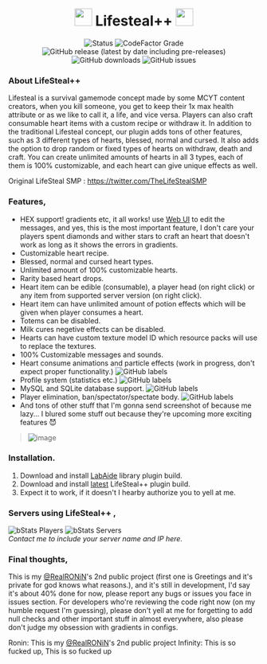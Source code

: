 <h1 align="center"><img height="35" src="https://cdnb.artstation.com/p/assets/images/images/016/235/721/original/christopher-haugen-heart-rotate4.gif"> Lifesteal++ <img height="35" src="https://cdnb.artstation.com/p/assets/images/images/016/235/721/original/christopher-haugen-heart-rotate4.gif"></h1>
<div align="center">

![Status](https://img.shields.io/badge/STATUS-BETA-3a0ca3?style=for-the-badge)
![CodeFactor Grade](https://img.shields.io/codefactor/grade/github/arcadelabs/LifeSteal?style=for-the-badge)
![GitHub release (latest by date including pre-releases)](https://img.shields.io/github/v/release/arcadelabs/LifeSteal?include_prereleases&style=for-the-badge) 
![GitHub downloads](https://img.shields.io/github/downloads/arcadelabs/LifeSteal/total?style=for-the-badge) 
![GitHub issues](https://img.shields.io/github/issues/arcadelabs/LifeSteal?style=for-the-badge)

</div>

### About LifeSteal++
Lifesteal is a survival gamemode concept made by some MCYT content creators, when you kill someone, you get to keep their 1x max health attribute or as we like to call it, a life, and vice versa. Players can also craft consumable heart items with a custom recipe or withdraw it. In addition to the traditional Lifesteal concept, our plugin adds tons of other features, such as 3 different types of hearts, blessed, normal and cursed. It also adds the option to drop random or fixed types of hearts on withdraw, death and craft. You can create unlimited amounts of hearts in all 3 types, each of them is 100% customizable, and each heart can give unique effects as well.

Original LifeSteal SMP : https://twitter.com/TheLifeStealSMP

### Features,
- HEX support! gradients etc, it all works! use [Web UI](https://webui.adventure.kyori.net) to edit the messages, and yes, this is the most important feature, I don't care your players spent diamonds and wither stars to craft an heart that doesn't work as long as it shows the errors in gradients.
- Customizable heart recipe.
- Blessed, normal and cursed heart types.
- Unlimited amount of 100% customizable hearts.
- Rarity based heart drops.
- Heart item can be edible (consumable), a player head (on right click) or any item from supported server version (on right click).
- Heart item can have unlimited amount of potion effects which will be given when player consumes a heart.
- Totems can be disabled.
- Milk cures negetive effects can be disabled.
- Hearts can have custom texture model ID which resource packs will use to replace the textures.
- 100% Customizable messages and sounds.
- Heart consume animations and particle effects (work in progress, don't expect proper functionality.) ![GitHub labels](https://img.shields.io/github/labels/arcadelabs/LifeSteal/WIP)
- Profile system (statistics etc.) ![GitHub labels](https://img.shields.io/github/labels/arcadelabs/LifeSteal/WIP)
- MySQL and SQLite database support. ![GitHub labels](https://img.shields.io/github/labels/arcadelabs/LifeSteal/WIP)
- Player elimination, ban/spectator/spectate body. ![GitHub labels](https://img.shields.io/github/labels/arcadelabs/LifeSteal/WIP)
- And tons of other stuff that I'm gonna send screenshot of because me lazy...
  I blured some stuff out because they're upcoming more exciting features 😈

> ![image](https://user-images.githubusercontent.com/69498033/177811484-f9ef5fbc-3881-4d1e-b988-dd414502fb0d.png)

### Installation.
1. Download and install [LabAide](https://github.com/arcadelabs/LabAide/releases) library plugin build.
2. Download and install [latest](https://github.com/arcadelabs/LifeSteal/releases/tag/latest) LifeSteal++ plugin build.
3. Expect it to work, if it doesn't I hearby authorize you to yell at me.

### Servers using LifeSteal++ ,

   ![bStats Players](https://img.shields.io/bstats/players/15272?style=for-the-badge)
   ![bStats Servers](https://img.shields.io/bstats/servers/15272?style=for-the-badge)
   <br>
   _Contact me to include your server name and IP here._


### Final thoughts,
This is my [@RealRONiN](https://github.com/RealRONiN)'s 2nd public project (first one is Greetings and it's private for god knows what reasons.), 
and it's still in development, I'd say it's about 40% done for now, please report any bugs or issues you face in issues section.
For developers who're reviewing the code right now (on my humble request I'm guessing), please don't yell at me for forgetting to add null checks and other important stuff in almost everywhere, also please don't judge my obsession with gradients in configs. 

Ronin: This is my [@RealRONiN](https://github.com/RealRONiN)'s 2nd public project
Infinity: This is so fucked up, This is so fucked up
